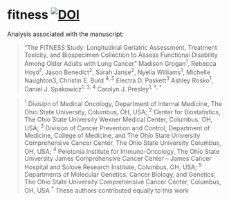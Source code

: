 # fitness [![DOI](https://zenodo.org/badge/234970332.svg)](https://zenodo.org/doi/10.5281/zenodo.11200745)

Analysis associated with the manuscript: 

>“The FITNESS Study: Longitudinal Geriatric Assessment, Treatment Toxicity, and Biospecimen Collection to Assess Functional Disability Among Older Adults with Lung Cancer”
Madison Grogan<sup>1</sup>, Rebecca Hoyd<sup>1</sup>, Jason Benedict<sup>2</sup>, Sarah Janse<sup>2</sup>, Nyelia Williams<sup>1</sup>, Michelle Naughton3, Christin E. Burd <sup>4, 5</sup> Electra D. Paskett<sup>3</sup> Ashley Rosko<sup>1</sup>, Daniel J. Spakowicz<sup>1, 3, 4</sup> Carolyn J. Presley<sup>1, †, *</sup>

> <sup>1</sup> Division of Medical Oncology, Department of Internal Medicine, The Ohio State University, Columbus, OH, USA; <sup>2</sup> Center for Biostatistics, The Ohio State University Wexner Medical Center, Columbus, OH, USA; <sup>3</sup> Division of Cancer Prevention and Control, Department of Medicine, College of Medicine, and The Ohio State University Comprehensive Cancer Center, The Ohio State University Columbus, OH, USA; <sup>4</sup> Pelotonia Institute for Immuno-Oncology, The Ohio State University James Comprehensive Cancer Center – James Cancer Hospital and Solove Research Institute, Columbus, OH, USA; <sup>5</sup> Departments of Molecular Genetics, Cancer Biology, and Genetics, The Ohio State University Comprehensive Cancer Center, Columbus, OH, USA
><sup>†</sup> These authors contributed equally to this work
